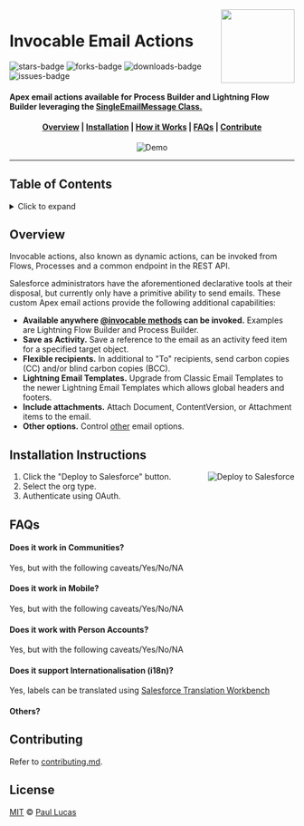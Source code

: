 <img align="right" width="130" src="https://qbranch-sydney.s3-ap-southeast-2.amazonaws.com/qbranch_logo.gif">

# Invocable Email Actions 

![stars-badge] ![forks-badge] ![downloads-badge] ![issues-badge]

#### Apex email actions available for Process Builder and Lightning Flow Builder leveraging the <a href="https://developer.salesforce.com/docs/atlas.en-us.apexcode.meta/apexcode/apex_classes_email_outbound_single.htm">SingleEmailMessage Class.</a>

		
<h4 align="center">
	<a href="#overview">Overview</a> |
	<a href="#installation-instructions">Installation</a> |
	<a href="#how-it-works">How it Works</a> |
	<a href="#faqs">FAQs</a> |
	<a href="#contributing">Contribute</a>
</h4>

<p align="center">
  <img alt="Demo" src="images/demo.gif">
</p>

---

## Table of Contents

<details>
<summary>Click to expand</summary>

- [About](#about)
- [Install](#install)
- [Usage](#usage)
  * [API](#api)
  * [Configuration Options](#configuration-options)
- [CLI Usage](#cli-usage)
- [Transforms](#transforms)
  * [CODE](#code)
  * [REMOTE](#remote)
  * [TOC](#toc)
- [Running Async transforms](#running-async-transforms)
- [🔌 Third Party Plugins](#%F0%9F%94%8C-third-party-plugins)
- [Adding Custom Transforms](#adding-custom-transforms)
- [Plugin Example](#plugin-example)
- [Other usage examples](#other-usage-examples)
- [Custom Transform Demo](#custom-transform-demo)
- [Prior Art](#prior-art)
- [License](#license)

</details>
	

## Overview
Invocable actions, also known as dynamic actions, can be invoked from Flows, Processes and a common endpoint in the REST API. 

Salesforce administrators have the aforementioned declarative tools at their disposal, but currently only have a primitive ability to send emails. These custom Apex email actions provide the following additional capabilities:

- **Available anywhere [@invocable methods](https://developer.salesforce.com/docs/atlas.en-us.apexcode.meta/apexcode/apex_classes_annotation_InvocableMethod.htm) can be invoked.** Examples are Lightning Flow Builder and Process Builder.
- **Save as Activity.** Save a reference to the email as an activity feed item for a specified target object.
- **Flexible recipients.** In additional to "To" recipients, send carbon copies (CC) and/or blind carbon copies (BCC).
- **Lightning Email Templates.** Upgrade from Classic Email Templates to the newer Lightning Email Templates which allows global headers and footers.
- **Include attachments.**  Attach Document, ContentVersion, or Attachment items to the email.
- **Other options.** Control [other](https://developer.salesforce.com/docs/atlas.en-us.apexcode.meta/apexcode/apex_classes_email_outbound_single.htm#apex_Messaging_SingleEmailMessage_constructors) email options.


## Installation Instructions
<a style="margin-right: 40%;" href="https://githubsfdeploy.herokuapp.com?owner=paull10au&repo=qsyd_InvocableEmailActions&ref=master">
  <img align="right" alt="Deploy to Salesforce"
       src="https://raw.githubusercontent.com/afawcett/githubsfdeploy/master/src/main/webapp/resources/img/deploy.png">
</a>

1. Click the "Deploy to Salesforce" button.
2. Select the org type.
3. Authenticate using OAuth.


## FAQs

#### Does it work in Communities?
Yes, but with the following caveats/Yes/No/NA

#### Does it work in Mobile?
Yes, but with the following caveats/Yes/No/NA

#### Does it work with Person Accounts?
Yes, but with the following caveats/Yes/No/NA

#### Does it support Internationalisation (i18n)?
Yes, labels can be translated using [Salesforce Translation Workbench](https://help.salesforce.com/articleView?id=workbench_overview.htm&type=5)

#### Others?


## Contributing

Refer to [contributing.md](/contributing.md).


## License

[MIT][mit] © [Paul Lucas][author]

[stars-badge]: https://img.shields.io/github/stars/paull10au/qsyd_InvocableEmailActions?style=flat-square&color=green
[forks-badge]: https://img.shields.io/github/forks/paull10au/qsyd_InvocableEmailActions?style=flat-square
[downloads-badge]: https://img.shields.io/github/downloads/paull10au/qsyd_InvocableEmailActions/total?style=flat-square
[issues-badge]:	https://img.shields.io/github/issues-raw/paull10au/qsyd_InvocableEmailActions?style=flat-square

[mit]: http://opensource.org/licenses/MIT
[author]: http://github.com/paull10au
